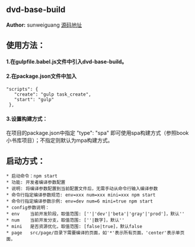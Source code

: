## dvd-base-build
**Author:** sunweiguang [源码地址](http://gitlab.rd.vyohui.com/FE-Service/dvd-service-scss-common.git)

## 使用方法：
#### 1.在gulpfile.babel.js文件中引入dvd-base-build。
#### 2.在package.json文件中加入
    "scripts": {
       "create": "gulp task_create",
       "start": "gulp"
     },


#### 3.设置构建方式：
  在项目的package.json中指定 "type": "spa" 即可使用spa构建方式（参照book小书库项目）；不指定则默认为mpa构建方式。


## 启动方式：
    * 启动命令：npm start
    * 功能: 开发者编译参数配置
    * 说明: 将编译参数配置到当前配置文件后，无需手动从命令行输入编译参数
    * 命令行指定编译参数规范: env=xxx num=xxx mini=xxx npm start
    * 命令行指定编译参数示例: env=dev num=6 mini=true npm start
    * config参数说明：
    * env    当前开发阶段，取值范围: [''|'dev'|'beta'|'gray'|'prod']，默认''
    * num    当前开发分支，取值范围: [''|数字]，默认''
    * mini   是否资源优化，取值范围: [false|true]，默认false
    * page   src/page/目录下需要编译的页面，如'*'表示所有页面，'center'表示单页面，

